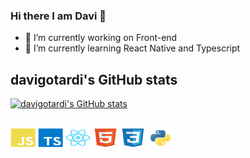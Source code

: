 ### Hi there I am Davi 👋

- 🔭 I’m currently working on Front-end
- 🌱 I’m currently learning React Native and Typescript

## davigotardi's GitHub stats

[![davigotardi's GitHub stats](https://github-readme-stats.vercel.app/api?username=davigotardi&theme=dracula&rank=A)](https://github.com/davigotardi/github-readme-stats)
  

<div style="display: inline_block"><br>
  <img align="center" alt="davigotardi-Js" height="30" width="40" src="https://raw.githubusercontent.com/devicons/devicon/master/icons/javascript/javascript-plain.svg">
  <img align="center" alt="davigotardi-Ts" height="30" width="40" src="https://raw.githubusercontent.com/devicons/devicon/master/icons/typescript/typescript-plain.svg">
  <img align="center" alt="davigotardi-React" height="30" width="40" src="https://raw.githubusercontent.com/devicons/devicon/master/icons/react/react-original.svg">
  <img align="center" alt="davigotardi-HTML" height="30" width="40" src="https://raw.githubusercontent.com/devicons/devicon/master/icons/html5/html5-original.svg">
  <img align="center" alt="davigotardi-CSS" height="30" width="40" src="https://raw.githubusercontent.com/devicons/devicon/master/icons/css3/css3-original.svg">
  <img align="center" alt="davigotardi-Python" height="30" width="40" src="https://raw.githubusercontent.com/devicons/devicon/master/icons/python/python-original.svg">
</div>
